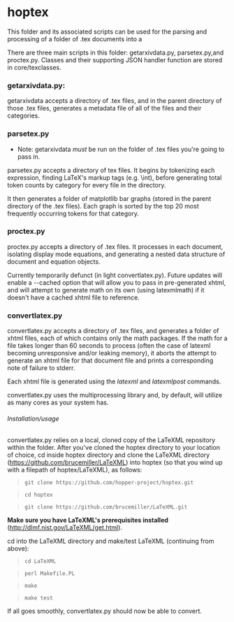 # hoptex

This folder and its associated scripts can be used for the parsing and processing of a folder of .tex documents into a

There are three main scripts in this folder: getarxivdata.py, parsetex.py,and proctex.py.
Classes and their supporting JSON handler function are stored in core/texclasses.

### getarxivdata.py:
getarxivdata accepts a directory of .tex files, and in the parent directory of those .tex files, generates a metadata file of all of the files and their categories.

### parsetex.py
* Note: getarxivdata *must* be run on the folder of .tex files you're going to pass in.

parsetex.py accepts a directory of tex files. It begins by tokenizing each expression, finding LaTeX's markup tags (e.g. \\int), before generating total token counts by category for every file in the directory.

It then generates a folder of matplotlib bar graphs (stored in the parent directory of the .tex files). Each graph is sorted by the top 20 most frequently occurring tokens for that category.

### proctex.py

proctex.py accepts a directory of .tex files. It processes in each document, isolating display mode equations, and generating a nested data structure of document and equation objects.

Currently temporarily defunct (in light convertlatex.py). Future updates will enable a --cached option that will allow you to pass in pre-generated xhtml, and will attempt to generate math on its own (using latexmlmath) if it doesn't have a cached xhtml file to reference.

### convertlatex.py

convertlatex.py accepts a directory of .tex files, and generates a folder of xhtml files, each of which contains only the math packages. If the math for a file takes longer than 60 seconds to process (often the case of latexml becoming unresponsive and/or leaking memory), it aborts the attempt to generate an xhtml file for that document file and prints a corresponding note of failure to stderr.

Each xhtml file is generated using the *latexml* and *latexmlpost* commands.

convertlatex.py uses the multiprocessing library and, by default, will utilize as many cores as your system has.

###### Installation/usage

convertlatex.py relies on a local, cloned copy of the LaTeXML repository within the folder. After you've cloned the hoptex directory to your location of choice, cd inside hoptex directory and clone the LaTeXML directory (https://github.com/brucemiller/LaTeXML) into hoptex (so that you wind up with a filepath of hoptex/LaTeXML), as follows:

> `git clone https://github.com/hopper-project/hoptex.git`

> `cd hoptex`

> `git clone https://github.com/brucemiller/LaTeXML.git`

**Make sure you have LaTeXML's prerequisites installed** (http://dlmf.nist.gov/LaTeXML/get.html).

cd into the LaTeXML directory and make/test LaTeXML (continuing from above):

> `cd LaTeXML`

>`perl Makefile.PL`

>`make`

> `make test`

If all goes smoothly, convertlatex.py should now be able to convert.
